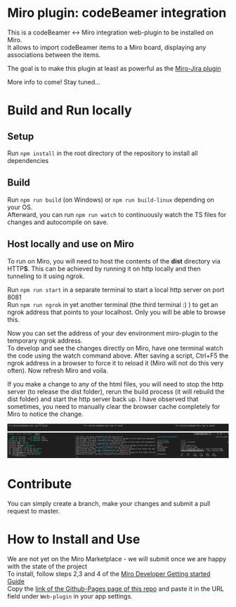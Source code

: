 # Miro plugin: codeBeamer integration

This is a codeBeamer <-> Miro integration web-plugin to be installed on Miro.\
It allows to import codeBeamer items to a Miro board, displaying any associations between the items.

The goal is to make this plugin at least as powerful as the [Miro-Jira plugin](https://miro.com/works-with-atlassian/)

More info to come! Stay tuned...

# Build and Run locally
## Setup
Run `npm install` in the root directory of the repository to install all dependencies

## Build
Run `npm run build` (on Windows) or `npm run build-linux` depending on your OS.\
Afterward, you can run `npm run watch` to continuously watch the TS files for changes and autocompile on save.

## Host locally and use on Miro
To run on Miro, you will need to host the contents of the **dist** directory via HTTP**S**. This can be achieved by running it on http locally and then tunneling to it using ngrok.

Run `npm run start` in a separate terminal to start a local http server on port 8081 \
Run `npm run ngrok` in yet another terminal (the third terminal :) ) to get an ngrok address that points to your localhost. Only you will be able to browse this.

Now you can set the address of your dev environment miro-plugin to the temporary ngrok address. \
To develop and see the changes directly on Miro, have one terminal watch the code using the watch command above. After saving a script, Ctrl+F5 the ngrok address in a browser to force it to reload it (Miro will not do this very often). Now refresh Miro and voila.

If you make a change to any of the html files, you will need to stop the http server (to release the dist folder), rerun the build process (it will rebuild the dist folder) and start the http server back up. I have observed that sometimes, you need to manually clear the browser cache completely for Miro to notice the change.

![Console Commands](readmeImg/consoleCommands.jpg "Three consoles with the commands to run")
![Running Consoles](readmeImg/consoleRunning.jpg "The running consoles when running locally")


# Contribute
You can simply create a branch, make your changes and submit a pull request to master.

# How to Install and Use
We are not yet on the Miro Marketplace - we will submit once we are happy with the state of the project \
To install, follow steps 2,3 and 4 of the [Miro Developer Getting started Guide](https://developers.miro.com/docs/getting-started) \
Copy the [link of the Github-Pages page of this repo](https://max-poprawe.github.io/codebeamer-miro/) and paste it in the URL field under `Web-plugin` in your app settings.